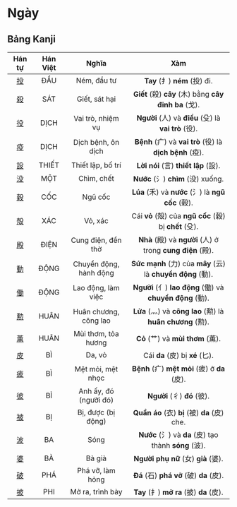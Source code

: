 <link href="styles.css" rel="stylesheet">

# Ngày

## Bảng Kanji

| Hán tự | Hán Việt | Nghĩa | Xàm |
| :---: | :---: | :---: | :---: |
| [<span class="stroke-order">投</span>](https://mazii.net/vi-VN/search/kanji/javi/%E6%8A%95) | ĐẦU | Ném, đầu tư | **Tay** (扌) **ném** (投) đi. |
| [<span class="stroke-order">殺</span>](https://mazii.net/vi-VN/search/kanji/javi/%E6%AE%BA) | SÁT | Giết, sát hại | **Giết** (殺) **cây** (木) bằng **cây đinh ba** (戈). |
| [<span class="stroke-order">役</span>](https://mazii.net/vi-VN/search/kanji/javi/%E5%BD%B9) | DỊCH | Vai trò, nhiệm vụ | **Người** (人) và **điều** (殳) là **vai trò** (役). |
| [<span class="stroke-order">疫</span>](https://mazii.net/vi-VN/search/kanji/javi/%E7%96%AB) | DỊCH | Dịch bệnh, ôn dịch | **Bệnh** (疒) và **vai trò** (役) là **dịch bệnh** (疫). |
| [<span class="stroke-order">設</span>](https://mazii.net/vi-VN/search/kanji/javi/%E8%A8%AD) | THIẾT | Thiết lập, bố trí | **Lời nói** (言) **thiết lập** (設). |
| [<span class="stroke-order">没</span>](https://mazii.net/vi-VN/search/kanji/javi/%E6%B2%A1) | MỘT | Chìm, chết | **Nước** (氵) **chìm** (没) xuống. |
| [<span class="stroke-order">穀</span>](https://mazii.net/vi-VN/search/kanji/javi/%E7%A9%80) | CỐC | Ngũ cốc | **Lúa** (禾) và **nước** (氵) là **ngũ cốc** (穀). |
| [<span class="stroke-order">殻</span>](https://mazii.net/vi-VN/search/kanji/javi/%E6%AE%BB) | XÁC | Vỏ, xác | Cái **vỏ** (殻) của **ngũ cốc** (穀) bị **chết** (殳). |
| [<span class="stroke-order">殿</span>](https://mazii.net/vi-VN/search/kanji/javi/%E6%AE%BF) | ĐIỆN | Cung điện, đền thờ | **Nhà** (殿) và **người** (人) ở trong **cung điện** (殿). |
| [<span class="stroke-order">動</span>](https://mazii.net/vi-VN/search/kanji/javi/%E5%8B%95) | ĐỘNG | Chuyển động, hành động | **Sức mạnh** (力) của **mây** (云) là **chuyển động** (動). |
| [<span class="stroke-order">働</span>](https://mazii.net/vi-VN/search/kanji/javi/%E5%83%8D) | ĐỘNG | Lao động, làm việc | **Người** (亻) **lao động** (働) và **chuyển động** (動). |
| [<span class="stroke-order">勲</span>](https://mazii.net/vi-VN/search/kanji/javi/%E5%8B%B2) | HUÂN | Huân chương, công lao | **Lửa** (灬) và **công lao** (勲) là **huân chương** (勲). |
| [<span class="stroke-order">薫</span>](https://mazii.net/vi-VN/search/kanji/javi/%E8%96%AB) | HUÂN | Mùi thơm, tỏa hương | **Cỏ** (艹) và **mùi thơm** (薫). |
| [<span class="stroke-order">皮</span>](https://mazii.net/vi-VN/search/kanji/javi/%E7%9A%AE) | BÌ | Da, vỏ | Cái **da** (皮) bị **xé** (匕). |
| [<span class="stroke-order">疲</span>](https://mazii.net/vi-VN/search/kanji/javi/%E7%96%B2) | BÌ | Mệt mỏi, mệt nhọc | **Bệnh** (疒) **mệt mỏi** (疲) ở **da** (皮). |
| [<span class="stroke-order">彼</span>](https://mazii.net/vi-VN/search/kanji/javi/%E5%BD%BC) | BỈ | Anh ấy, đó (người đó) | **Người** (彳) **đó** (彼). |
| [<span class="stroke-order">被</span>](https://mazii.net/vi-VN/search/kanji/javi/%E8%A2%AB) | BỊ | Bị, được (bị động) | **Quần áo** (衣) **bị** (被) **da** (皮) che. |
| [<span class="stroke-order">波</span>](https://mazii.net/vi-VN/search/kanji/javi/%E6%B3%A2) | BA | Sóng | **Nước** (氵) và **da** (皮) tạo thành **sóng** (波). |
| [<span class="stroke-order">婆</span>](https://mazii.net/vi-VN/search/kanji/javi/%E5%A9%86) | BÀ | Bà già | **Người phụ nữ** (女) **già** (婆). |
| [<span class="stroke-order">破</span>](https://mazii.net/vi-VN/search/kanji/javi/%E7%A0%B4) | PHÁ | Phá vỡ, làm hỏng | **Đá** (石) **phá vỡ** (破) **da** (皮). |
| [<span class="stroke-order">披</span>](https://mazii.net/vi-VN/search/kanji/javi/%E6%8A%AB) | PHI | Mở ra, trình bày | **Tay** (扌) **mở ra** (披) **da** (皮). |

